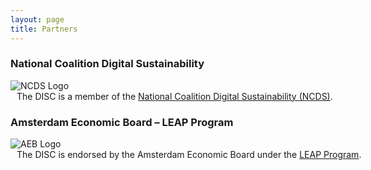 ```yaml
---
layout: page
title: Partners
---
```


### National Coalition Digital Sustainability
<div style="display: inline-block; width:200px">
<img alt="NCDS Logo" src="{{ site.url }}/assets/img/posts-screenshots/Coalitie-Duurzame-Digitalisering-Logo-JPG.jpg"/>
</div>
<div style="display: inline-block; width:800px; margin-left:10px">
The DISC is a member of the <a target="_blank" href="https://coalitieduurzamedigitalisering.nl">National Coalition Digital Sustainability (NCDS)</a>.
</div>

### Amsterdam Economic Board – LEAP Program

<div style="display: inline-block; width:100px">
<img alt="AEB Logo" src="{{ site.url }}/assets/img/AmsterdamEconomicBoard.png"/>
</div>
<div style="display: inline-block; width:800px; margin-left:10px">
The DISC is endorsed by the Amsterdam Economic Board under the <a target="_blank" href="https://amsterdameconomicboard.com/en/initiative/leap">LEAP Program</a>.
</div>




